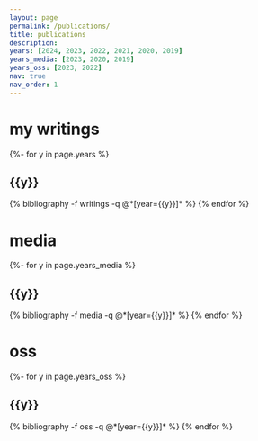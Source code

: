 ```yaml
---
layout: page
permalink: /publications/
title: publications
description: 
years: [2024, 2023, 2022, 2021, 2020, 2019]
years_media: [2023, 2020, 2019]
years_oss: [2023, 2022]
nav: true
nav_order: 1
---
```

<!-- _pages/publications.md -->
<div class="publications">

<h1>my writings</h1>
{%- for y in page.years %}
  <h2 class="year">{{y}}</h2>
  {% bibliography -f writings -q @*[year={{y}}]* %}
{% endfor %}


<h1>media</h1>
{%- for y in page.years_media %}
  <h2 class="year">{{y}}</h2>
  {% bibliography -f media -q @*[year={{y}}]* %}
{% endfor %}


<h1>oss</h1>
{%- for y in page.years_oss %}
  <h2 class="year">{{y}}</h2>
  {% bibliography -f oss -q @*[year={{y}}]* %}
{% endfor %}


</div>
